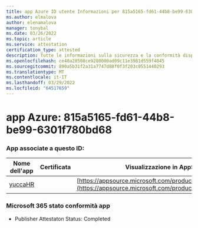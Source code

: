 ```yaml
---
title: app Azure ID utente Informazioni per 815a5165-fd61-44b8-be99-6301f780bd68
ms.author: elmalova
author: elenamalova
manager: tonybal
ms.date: 03/26/2022
ms.topic: article
ms.service: attestation
certification_type: attested
description: Tutte le informazioni sulla sicurezza e la conformità disponibili per 815a5165-fd61-44b8-be99-6301f780bd68.
ms.openlocfilehash: ce40a28508ce9280000ad09c11e3981d559f4045
ms.sourcegitcommit: 890a5b31f2a31a7747d88f0f3f203c0551440293
ms.translationtype: MT
ms.contentlocale: it-IT
ms.lasthandoff: 03/29/2022
ms.locfileid: "64517659"
---
```

# <a name="azure-app-id-815a5165-fd61-44b8-be99-6301f780bd68"></a>app Azure: 815a5165-fd61-44b8-be99-6301f780bd68


### <a name="apps-associated-with-this-id"></a>App associate a questo ID:
| **Nome dell'app** | **Certificata** | **Visualizzazione in AppSource** |
|--------------|---------------|-----------------------|
| [yuccaHR](../forward/WA200003242.md) |  | [https://appsource.microsoft.com/product/office/WA200003242](https://appsource.microsoft.com/product/office/WA200003242) |

### <a name="microsoft-365-app-compliance-status"></a>Microsoft 365 stato conformità app
- Publisher Attestaton Status: Completed
